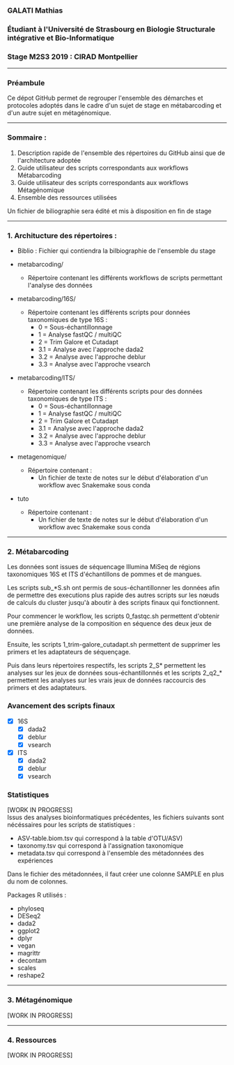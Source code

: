 ### GALATI Mathias 
### Étudiant à l'Université de Strasbourg en Biologie Structurale intégrative et Bio-Informatique
### Stage M2S3 2019 : CIRAD Montpellier

***************
### Préambule
Ce dépot GitHub permet de regrouper l'ensemble des démarches et protocoles adoptés dans le cadre d'un sujet de stage en métabarcoding et d'un autre sujet en métagénomique.

***************
### Sommaire :
1. Description rapide de l'ensemble des répertoires du GitHub ainsi que de l'architecture adoptée
2. Guide utilisateur des scripts correspondants aux workflows Métabarcoding
3. Guide utilisateur des scripts correspondants aux workflows Métagénomique
4. Ensemble des ressources utilisées
<!-- -->
Un fichier de biliographie sera édité et mis à disposition en fin de stage

**************
### 1. Architucture des répertoires :
- Biblio : Fichier qui contiendra la bilbiographie de l'ensemble du stage
- metabarcoding/           
    * Répertoire contenant les différents workflows de scripts permettant l'analyse des données 
- metabarcoding/16S/
    * Répertoire contenant les différents scripts pour données taxonomiques de type 16S :  
        * 0 = Sous-échantillonnage
        * 1 = Analyse fastQC / multiQC
        * 2 = Trim Galore et Cutadapt
        * 3.1 = Analyse avec l'approche dada2
        * 3.2 = Analyse avec l'approche deblur
        * 3.3 = Analyse avec l'approche vsearch
        
- metabarcoding/ITS/    
    * Répertoire contenant les différents scripts pour des données taxonomiques de type ITS :  
        * 0 = Sous-échantillonnage
        * 1 = Analyse fastQC / multiQC
        * 2 = Trim Galore et Cutadapt
        * 3.1 = Analyse avec l'approche dada2
        * 3.2 = Analyse avec l'approche deblur
        * 3.3 = Analyse avec l'approche vsearch  
- metagenomique/    
    * Répertoire contenant :  
        * Un fichier de texte de notes sur le début d'élaboration d'un workflow avec Snakemake sous conda 
- tuto
    * Répertoire contenant :  
        * Un fichier de texte de notes sur le début d'élaboration d'un workflow avec Snakemake sous conda 
        
*************** 
### 2. Métabarcoding    
Les données sont issues de séquencage Illumina MiSeq de régions taxonomiques 16S et ITS d'échantillons de pommes et de mangues.    
<!-- -->
Les scripts sub_*S.sh ont permis de sous-échantillonner les données afin de permettre des executions plus rapide des autres scripts sur les nœuds de calculs du cluster jusqu'à aboutir à des scripts finaux qui fonctionnent.    
<!-- -->
Pour commencer le workflow, les scripts 0_fastqc.sh permettent d'obtenir une première analyse de la composition en séquence des deux jeux de données.   
<!-- -->
Ensuite, les scripts 1_trim-galore_cutadapt.sh permettent de supprimer les primers et les adaptateurs de séquençage.
<!-- -->
Puis dans leurs répertoires respectifs, les scripts 2_S* permettent les analyses sur les jeux de données sous-échantillonnés et les scripts 2_q2_* permettent les analyses sur les vrais jeux de données raccourcis des primers et des adaptateurs.

### Avancement des scripts finaux
- [X] 16S
    - [X] dada2
    - [X] deblur
    - [X] vsearch
- [X] ITS
    - [X] dada2
    - [X] deblur
    - [X] vsearch

### Statistiques
[WORK IN PROGRESS]    
Issus des analyses bioinformatiques précédentes, les fichiers suivants sont nécéssaires pour les scripts de statistiques :    
* ASV-table.biom.tsv qui correspond à la table d'OTU/ASV)
* taxonomy.tsv qui correspond à l'assignation taxonomique
* metadata.tsv qui correspond à l'ensemble des métadonnées des expériences
<!-- -->
Dans le fichier des métadonnées, il faut créer une colonne SAMPLE en plus du nom de colonnes.
<!-- -->
Packages R utilisés :
- phyloseq
- DESeq2
- dada2
- ggplot2
- dplyr
- vegan
- magrittr
- decontam
- scales
- reshape2

***************
### 3. Métagénomique   
[WORK IN PROGRESS]


***************
### 4. Ressources    
[WORK IN PROGRESS]
